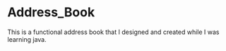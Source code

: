 # Address_Book
This is a functional address book that I designed and created while I was learning java.
